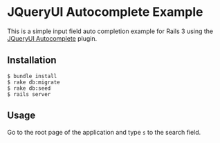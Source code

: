 # JQueryUI Autocomplete Example
This is a simple input field auto completion example for Rails 3 using the [JQueryUI Autocomplete](http://jqueryui.com/demos/autocomplete/#remote "JQueryUI Autocomplete") plugin.

## Installation
    $ bundle install
    $ rake db:migrate
    $ rake db:seed
    $ rails server

## Usage
Go to the root page of the application and type `s` to the search field.

